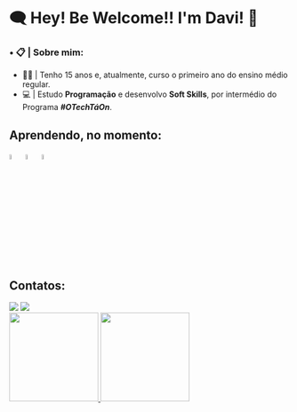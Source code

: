 # 🗨 Hey! Be Welcome!! I'm Davi! 🔎
### • 📋 | Sobre mim:
* 👦🏽 | Tenho 15 anos e, atualmente, curso o primeiro ano do ensino médio regular.
* 💻 | Estudo **Programação** e desenvolvo **Soft Skills**, por intermédio do Programa _**#OTechTáOn**_.

## Aprendendo, no momento: 
<div>
<img src="https://cdn.jsdelivr.net/gh/devicons/devicon/icons/git/git-original.svg" width="5%" height="5%"/>
<img src="https://cdn.jsdelivr.net/gh/devicons/devicon/icons/javascript/javascript-original.svg" width="5%" height="5%" />
<img src="https://cdn.jsdelivr.net/gh/devicons/devicon/icons/html5/html5-original.svg" width="5%" height="5%" />
</div>

## Contatos:
<div>
<a href = "mailto:ndaviix@gmail.com"><img src="https://img.shields.io/badge/Gmail-D14836?style=for-the-badge&logo=gmail&logoColor=white" target="_blank"></a>
<a href="https://www.linkedin.com/in/davi-nascimento-de-jesus" target="_blank"><img src="https://img.shields.io/badge/-LinkedIn-%230077B5?style=for-the-badge&logo=linkedin&logoColor=white" target="_blank"></a>   
</div>

<div>
<a href="https://github.com/nDavii">
<img height="160em" width="160em" src="https://github-readme-stats.vercel.app/api/top-langs/?username=nDavii&layout=compact&langs_count=7&theme=dracula"/>
<img height="160em" width="160em" src="https://github-readme-stats.vercel.app/api?username=nDavii&show_icons=true&theme=dracula&include_all_commits=true&count_private=true"/>
</div>
